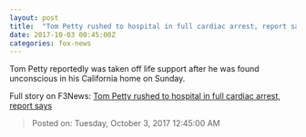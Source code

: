 ```yaml
---
layout: post
title:  "Tom Petty rushed to hospital in full cardiac arrest, report says"
date: 2017-10-03 00:45:00Z
categories: fox-news
---
```


Tom Petty reportedly was taken off life support after he was found unconscious in his California home on Sunday.


Full story on F3News: [Tom Petty rushed to hospital in full cardiac arrest, report says](http://www.f3nws.com/n/JPmkG)

> Posted on: Tuesday, October 3, 2017 12:45:00 AM
